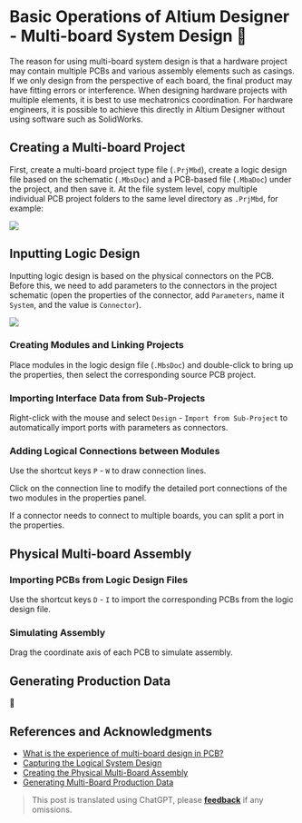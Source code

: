 # Basic Operations of Altium Designer - Multi-board System Design 🚧

The reason for using multi-board system design is that a hardware project may contain multiple PCBs and various assembly elements such as casings. If we only design from the perspective of each board, the final product may have fitting errors or interference. When designing hardware projects with multiple elements, it is best to use mechatronics coordination. For hardware engineers, it is possible to achieve this directly in Altium Designer without using software such as SolidWorks.

## Creating a Multi-board Project

First, create a multi-board project type file (`.PrjMbd`), create a logic design file based on the schematic (`.MbsDoc`) and a PCB-based file (`.MbaDoc`) under the project, and then save it. At the file system level, copy multiple individual PCB project folders to the same level directory as `.PrjMbd`, for example:

![](https://wiki-media-1253965369.cos.ap-guangzhou.myqcloud.com/img/20220106152537.png)

## Inputting Logic Design

Inputting logic design is based on the physical connectors on the PCB. Before this, we need to add parameters to the connectors in the project schematic (open the properties of the connector, add `Parameters`, name it `System`, and the value is `Connector`).

![](https://wiki-media-1253965369.cos.ap-guangzhou.myqcloud.com/img/20220106163315.png)

### Creating Modules and Linking Projects

Place modules in the logic design file (`.MbsDoc`) and double-click to bring up the properties, then select the corresponding source PCB project.

### Importing Interface Data from Sub-Projects

Right-click with the mouse and select `Design` - `Import from Sub-Project` to automatically import ports with parameters as connectors.

### Adding Logical Connections between Modules

Use the shortcut keys `P` - `W` to draw connection lines.

Click on the connection line to modify the detailed port connections of the two modules in the properties panel.

If a connector needs to connect to multiple boards, you can split a port in the properties.

## Physical Multi-board Assembly

### Importing PCBs from Logic Design Files

Use the shortcut keys `D` - `I` to import the corresponding PCBs from the logic design file.

### Simulating Assembly

Drag the coordinate axis of each PCB to simulate assembly.

## Generating Production Data

🚧

## References and Acknowledgments

- [What is the experience of multi-board design in PCB?](https://www.altium.com.cn/blog/pcb%E4%B8%AD%E8%BF%9B%E8%A1%8C%E5%A4%9A%E6%9D%BF%E8%AE%BE%E8%AE%A1%E4%BC%9A%E6%98%AF%E6%80%8E%E6%A0%B7%E7%9A%84%E4%BD%93%E9%AA%8C%EF%BC%9F)
- [Capturing the Logical System Design](https://www.altium.com/documentation/altium-designer/capturing-the-logical-system-design-ad)
- [Creating the Physical Multi-Board Assembly](https://www.altium.com/documentation/altium-designer/creating-the-physical-multi-board-assembly-ad)
- [Generating Multi-Board Production Data](https://www.altium.com/documentation/altium-designer/generating-multi-board-production-data-ad)

> This post is translated using ChatGPT, please [**feedback**](https://github.com/linyuxuanlin/Wiki_MkDocs/issues/new) if any omissions.
